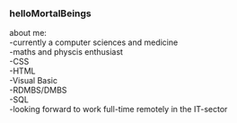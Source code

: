 ### helloMortalBeings
about me:<br/>
-currently a computer sciences and medicine<br/>
-maths and physcis enthusiast<br/>
-CSS<br/>
-HTML<br/>
-Visual Basic<br/>
-RDMBS/DMBS<br/>
-SQL<br/>
-looking forward to work full-time remotely in the IT-sector<br/>
